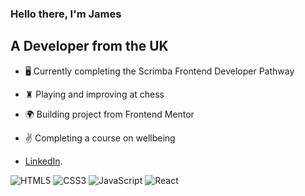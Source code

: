 ### Hello there, I'm James

## A Developer from the UK

- 🖥 Currently completing the Scrimba Frontend Developer Pathway
- ♜ Playing and improving at chess
- 🌍 Building project from Frontend Mentor
- ✌️ Completing a course on wellbeing

- [LinkedIn](https://www.linkedin.com/).

<img alt="HTML5" src="https://img.shields.io/badge/html5-%23fca9ae.svg"/>
<img alt="CSS3" src="https://img.shields.io/badge/css3-%23ffd2ce.svg"/>
<img alt="JavaScript" src="https://img.shields.io/badge/javascript-%23e4626b.svg"/>
<img alt="React" src="https://img.shields.io/badge/react-%23f2ca61.svg"/>

<!--
**JimCoder-Dev/JimCoder-Dev** is a ✨ _special_ ✨ repository because its `README.md` (this file) appears on your GitHub profile.

Here are some ideas to get you started:

- 🔭 I’m currently working on ...
- 🌱 I’m currently learning ...
- 👯 I’m looking to collaborate on ...
- 🤔 I’m looking for help with ...
- 💬 Ask me about ...
- 📫 How to reach me: ...
- 😄 Pronouns: ...
- ⚡ Fun fact: ...
-->
